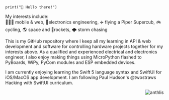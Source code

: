 ```code
print("👋 Hello there!")
```
My interests include: <br>
👨🏼‍💻 mobile & web, 📡electronics engineering, ✈️ flying a Piper Supercub, 🚲 cycling, 🌎 space and 🚀rockets, 🌩 storm chasing

This is my GitHub repository where I keep all my learning in API & web development and software for controlling hardware projects together for my interests above. As a qualified and experienced electrical and electronics engineer, I also enjoy making things using MicroPython flashed to PyBoards, WiPy, PyCom modules and ESP embedded devices. 

I am currently enjoying learning the Swift 5 language syntax and SwiftUI for iOS/MacOS app development. I am following Paul Hudson's @twostraws Hacking with SwiftUI curriculum. 
<p align="right"> <img src="https://komarev.com/ghpvc/?username=anthlis" alt="anthlis" /> </p>


